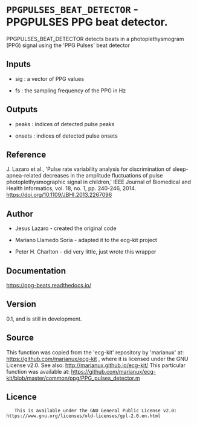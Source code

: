 # `PPGPULSES_BEAT_DETECTOR` - PPGPULSES PPG beat detector.
PPGPULSES_BEAT_DETECTOR detects beats in a photoplethysmogram (PPG) signal
using the 'PPG Pulses' beat detector

##  Inputs
+   sig : a vector of PPG values
    
+   fs  : the sampling frequency of the PPG in Hz
    
##  Outputs
+   peaks : indices of detected pulse peaks
    
+   onsets : indices of detected pulse onsets
    
##  Reference
J. Lazaro et al., 'Pulse rate variability analysis for discrimination of sleep-apnea-related decreases in the amplitude fluctuations of pulse photoplethysmographic signal in children,' IEEE Journal of Biomedical and Health Informatics, vol. 18, no. 1, pp. 240-246, 2014. <https://doi.org/10.1109/JBHI.2013.2267096>

##  Author
+   Jesus Lazaro - created the original code
    
+   Mariano Llamedo Soria - adapted it to the ecg-kit project
    
+   Peter H. Charlton - did very little, just wrote this wrapper
    
##  Documentation
<https://ppg-beats.readthedocs.io/>

##  Version
0.1, and is still in development.

##  Source
This function was copied from the 'ecg-kit' repository by 'marianux' at:
<https://github.com/marianux/ecg-kit> , where it is licensed under the 
GNU License v2.0. See also: <http://marianux.github.io/ecg-kit/>
This particular function was available at: <https://github.com/marianux/ecg-kit/blob/master/common/ppg/PPG_pulses_detector.m>

##  Licence
       This is available under the GNU General Public License v2.0: https://www.gnu.org/licenses/old-licenses/gpl-2.0.en.html
